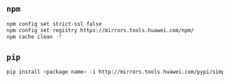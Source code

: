 ## `npm`

```bash
npm config set strict-ssl false
npm config set registry https://mirrors.tools.huawei.com/npm/
npm cache clean -f
```

## `pip`

```bash
pip install <package name> -i http://mirrors.tools.huawei.com/pypi/simple/ --trusted-host=mirrors.tools.huawei.com
```

